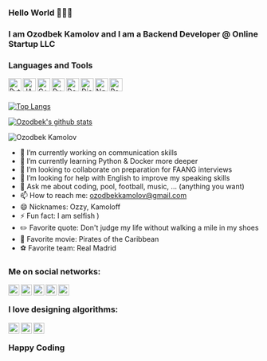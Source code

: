 ### Hello World 👋👋👋

### I am Ozodbek Kamolov and I am a Backend Developer @ Online Startup LLC

### Languages and Tools

<img align="left" alt="Python" width="26px" src = "https://user-images.githubusercontent.com/16644240/102693816-089fdf00-423f-11eb-9ac9-175e0d855786.png">
<img align="left" alt="JAVA" width="26px" src = "https://user-images.githubusercontent.com/16644240/102693809-f9b92c80-423e-11eb-9246-a6f6b9640258.png">
<img align="left" alt="C++" width="26px" src = "https://user-images.githubusercontent.com/16644240/102693790-e4440280-423e-11eb-93da-31914aa86bd8.png">
<img align="left" alt="PyCharm" width="26px" src="https://user-images.githubusercontent.com/16644240/102696911-b0270c80-4253-11eb-92dc-bae90ba298dd.png">
<img align="left" alt="Docker" width="26px" src="https://user-images.githubusercontent.com/16644240/102693719-6da70500-423e-11eb-840d-a021b78faa61.png">
<img align="left" alt="Django" width="26px" src="https://user-images.githubusercontent.com/16644240/102693763-c1b1e980-423e-11eb-887c-eba522c95664.png">
<img align="left" alt="Nginx" width="26px" src="https://user-images.githubusercontent.com/16644240/102693848-56b4e280-423f-11eb-9642-3698464d7bed.png">
<img align="left" alt="Postgresql" width="26px" src="https://user-images.githubusercontent.com/16644240/102693972-ec507200-423f-11eb-9007-e9e1fb434cb5.png">
<br/>
<br/>

[website]: https://github.com/kamoloff
[![Top Langs](https://github-readme-stats.vercel.app/api/top-langs/?username=kamoloff&layout=compact&theme=radical&title_color=0366d6)](https://github.com/anuraghazra/github-readme-stats)

[![Ozodbek's github stats](https://github-readme-stats.vercel.app/api?username=kamoloff&count_private=true&include_all_commits&show_icons=true&theme=radical&title_color=0366d6)](https://github.com/anuraghazra/github-readme-stats)

<p align="left"> <img src="https://komarev.com/ghpvc/?username=kamoloff&color=brightgreen" alt="Ozodbek Kamolov"/> </p>

- 🔭 I’m currently working on communication skills
- 🌱 I’m currently learning Python & Docker more deeper
- 👯 I’m looking to collaborate on preparation for FAANG interviews
- 🤔 I’m looking for help with English to improve my speaking skills
- 💬 Ask me about coding, pool, football, music, ... (anything you want) 
- 📫 How to reach me: ozodbekkamolov@gmail.com
- 😄 Nicknames: Ozzy, Kamoloff
- ⚡ Fun fact: I am selfish )
- ✏️ Favorite quote: Don't judge my life without walking a mile in my shoes
- 🎥 Favorite movie: Pirates of the Caribbean
- ⚽️ Favorite team: Real Madrid

### Me on social networks:

[twitter]: https://twitter.com/KamolovOzodbek
[linkedin]: https://www.linkedin.com/in/kamoloff
[instagram]: https://www.instagram.com/0zzy7
[facebook]: https://www.facebook.com/kamoloff7
[telegram]: https://t.me/kamoloff

[<img align="left" alt="codeSTACKr | Twitter" width="22px" src="https://camo.githubusercontent.com/eacc870029bca30353239d9d629076ba4c18de75/68747470733a2f2f63646e2e6a7364656c6976722e6e65742f6e706d2f73696d706c652d69636f6e734076332f69636f6e732f747769747465722e737667" data-canonical-src="https://cdn.jsdelivr.net/npm/simple-icons@v3/icons/twitter.svg" style="max-width:100%;">][twitter]
[<img align="left" alt="codeSTACKr | LinkedIn" width="22px" src="https://camo.githubusercontent.com/b65faae8871ebbdb99790f2644ea7f3c89800b0c/68747470733a2f2f63646e2e6a7364656c6976722e6e65742f6e706d2f73696d706c652d69636f6e734076332f69636f6e732f6c696e6b6564696e2e737667" data-canonical-src="https://cdn.jsdelivr.net/npm/simple-icons@v3/icons/linkedin.svg" style="max-width:100%;">][linkedin]
[<img align="left" alt="codeSTACKr | Instagram" width="22px" src="https://camo.githubusercontent.com/8ea1156d8ac160172cbef7a54a19bad16a73ebe4/68747470733a2f2f63646e2e6a7364656c6976722e6e65742f6e706d2f73696d706c652d69636f6e734076332f69636f6e732f696e7374616772616d2e737667" src="https://cdn.jsdelivr.net/npm/simple-icons@v3/icons/instagram.svg" style="max-width:100%;">][instagram]
[<img align="left" alt="codeSTACKr | Instagram" width="22px"  src="https://cdn.jsdelivr.net/npm/simple-icons@v3/icons/facebook.svg" style="max-width:100%;">][facebook]
[<img align="left" alt="codeSTACKr | Instagram" width="22px"  src="https://cdn.jsdelivr.net/npm/simple-icons@v3/icons/telegram.svg" style="max-width:100%;">][telegram]

<br/>

### I love designing algorithms:

[leetcode]: https://www.leetcode.com/kamoloff
[hackerrank]: https://www.hackerrank.com/ozodbekkamolov
[codeforces]: https://codeforces.com/profile/Ozodbek_001

[<img align="left" alt="codeSTACKr.com" width="22px" src="https://cdn.jsdelivr.net/npm/simple-icons@v3/icons/leetcode.svg" style="max-width:100%;">][leetcode]
[<img align="left" alt="codeSTACKr.com" width="22px" src="https://cdn.jsdelivr.net/npm/simple-icons@v3/icons/hackerrank.svg" style="max-width:100%;">][hackerrank]
[<img align="left" alt="codeSTACKr.com" width="22px" src="https://cdn.jsdelivr.net/npm/simple-icons@v3/icons/codeforces.svg" style="max-width:100%;">][codeforces]

<br/>

### Happy Coding
